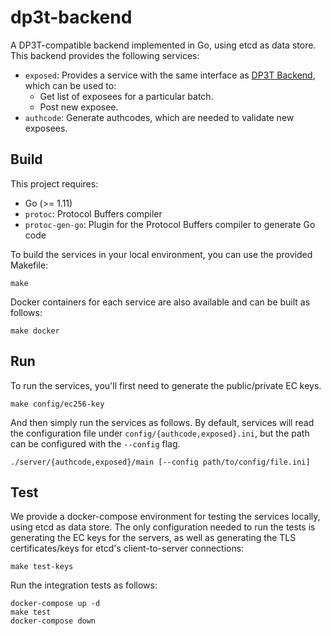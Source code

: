 dp3t-backend
============

A DP3T-compatible backend implemented in Go, using etcd as data store.
This backend provides the following services:

- `exposed`: Provides a service with the same interface as [DP3T
  Backend][dp3t-sdk-backend], which can be used to:
  - Get list of exposees for a particular batch.
  - Post new exposee.
- `authcode`: Generate authcodes, which are needed to validate new exposees.

## Build

This project requires:
 - Go (>= 1.11)
 - `protoc`: Protocol Buffers compiler
 - `protoc-gen-go`: Plugin for the Protocol Buffers compiler to generate Go
   code

To build the services in your local environment, you can use the provided
Makefile:
```
make
```

Docker containers for each service are also available and can be built as
follows:
```
make docker
```

## Run

To run the services, you'll first need to generate the public/private EC keys.
```
make config/ec256-key
```

And then simply run the services as follows. By default, services will read
the configuration file under `config/{authcode,exposed}.ini`, but the path
can be configured with the `--config` flag.
```
./server/{authcode,exposed}/main [--config path/to/config/file.ini]
```

## Test

We provide a docker-compose environment for testing the services locally,
using etcd as data store. The only configuration needed to run the tests is
generating the EC keys for the servers, as well as generating the TLS
certificates/keys for etcd's client-to-server connections:

```
make test-keys
```

Run the integration tests as follows:

```
docker-compose up -d
make test
docker-compose down
```

[dp3t-sdk-backend]: https://github.com/DP-3T/dp3t-sdk-backend
